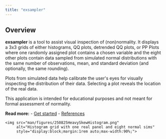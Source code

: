 ```yaml
---
title: "exsampler"
---
```


## Overview

**exsampler** is a tool to assist visual inspection of (non)normality. It displays a 3x3 grids of either histograms, QQ plots, detrended QQ plots, or PP Plots where one randomly assigned plot contains a chosen variable and the eight other plots contain data sampled from simulated normal distributions with the same number of observations, mean, and standard deviation (and optionally, the same rounding).

Plots from simulated data help calibrate the user's eyes for visually inspecting the distribution of their data. Selecting a plot reveals the location of the real data.

This application is intended for educational purposes and not meant for formal assessment of normality.

**Read more:** - [Get started](articles/exsampler-get-started.html) - [References](articles/exsampler-references.html)

```{=html}
<img src="man/figures/250825HeavySkewHistogram.png"
     alt="Histogram grid with one real panel and eight normal sims"
     style="display:block;margin:1rem auto;max-width:90%;">
```
